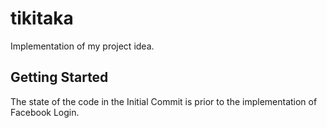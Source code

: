 # tikitaka

Implementation of my project idea.

## Getting Started

The state of the code in the Initial Commit is prior to the implementation of Facebook Login.

